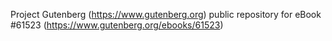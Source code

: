 Project Gutenberg (https://www.gutenberg.org) public repository for eBook #61523 (https://www.gutenberg.org/ebooks/61523)
